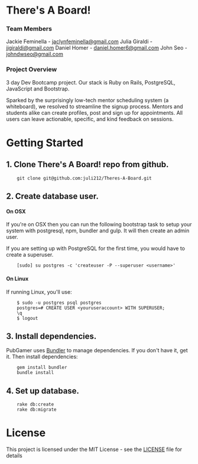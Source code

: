 # There's A Board!

### Team Members

Jackie Feminella - jaclynfeminella@gmail.com
Julia Giraldi - jjgiraldi@gmail.com
Daniel Homer - daniel.homer6@gmail.com
John Seo - johndwseo@gmail.com


### Project Overview
3 day Dev Bootcamp project. Our stack is Ruby on Rails, PostgreSQL, JavaScript and Bootstrap.

Sparked by the surprisingly low-tech mentor scheduling system (a whiteboard), we resolved to streamline the signup process. Mentors and students alike can create profiles, post and sign up for appointments. All users can leave actionable, specific, and kind feedback on sessions.

# Getting Started

## 1. Clone There's A Board! repo from github.

        git clone git@github.com:juli212/Theres-A-Board.git
        
## 2. Create database user.

#### On OSX
If you're on OSX then you can run the following bootstrap task to setup your system with postgresql, npm, bundler and gulp. It will then create an admin user.

If you are setting up with PostgreSQL for the first time, you would have to create a superuser.

        [sudo] su postgres -c 'createuser -P --superuser <username>'

#### On Linux
If running Linux, you'll use:

        $ sudo -u postgres psql postgres
        postgres=# CREATE USER <youruseraccount> WITH SUPERUSER;
        \q
        $ logout

## 3. Install dependencies.
PubGamer uses [Bundler](http://gembundler.com/) to manage dependencies. If you don't have it, get it. Then install dependencies:
        
        gem install bundler
        bundle install

## 4. Set up database.

        rake db:create
        rake db:migrate

# License

This project is licensed under the MIT License - see the [LICENSE](LICENSE) file for details
